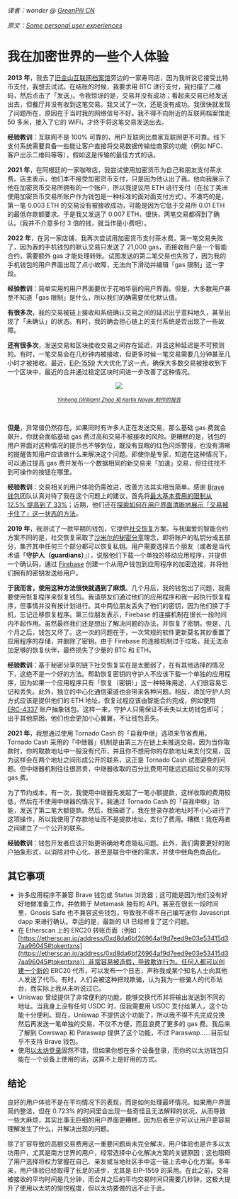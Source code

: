 [category]: <> (中文)
[date]: <> (2022/10/28)
[title]: <> (我在加密世界的一些个人体验)
[pandoc]: <> (--mathjax)

_译者：wonder @ [GreenPill CN](https://twitter.com/GreenpillCN)_

_原文：[Some personal user experiences](../../../2023/02/28/ux.html)_

# 我在加密世界的一些个人体验

**2013 年**，我去了[旧金山互联网档案馆](https://archive.org/about/contact.php)旁边的一家寿司店，因为我听说它接受比特币支付，我想去试试。在结账的时候，我要求用 BTC 进行支付，我扫描了二维码，然后点击了「发送」。令我惊讶的是，交易并没有成功；看起来交易已经发送出去，但餐厅并没有收到这笔交易。我又试了一次，还是没有成功。我很快就发现了问题所在，原因在于当时我的网络信号不好。我不得不向附近的互联网档案馆走 50 多米，接入了它的 WiFi，才终于将这笔交易发送出去。

**经验教训**：互联网不是 100% 可靠的，用户互联网比商家互联网更不可靠。线下支付系统需要具备一些能让客户直接将交易数据传输给商家的功能（例如 NFC、客户出示二维码等等），假如这是传输的最佳方式的话。

**2021 年**，在阿根廷的一家咖啡店，我尝试使用加密货币为自己和朋友支付茶水费。店主表示，他们本不接受加密货币支付，只是因为他认出了我。他向我展示了他在加密货币交易所拥有的一个账户，所以我提议用 ETH 进行支付（在拉丁美洲使用加密货币交易所账户作为钱包是一种标准的面对面支付方式）。不凑巧的是，第一笔 0.003 ETH 的交易没有被接收成功，可能是因为它低于交易所 0.01 ETH 的最低存款额要求。于是我又发送了 0.007 ETH，很快，两笔交易都得到了确认。(我并不介意多付 3 倍的钱，就当作是小费吧）。

**2022 年**，在另一家店铺，我再次尝试用加密货币支付茶水费。第一笔交易失败了，因为我的手机钱包的默认交易只发送了 21,000 gas，而接收账户是一个智能合约，需要额外 gas 才能处理转账。试图发送的第二笔交易也失败了，因为我的手机钱包的用户界面出现了点小故障，无法向下滑动并编辑「gas 限制」这一字段。

**经验教训**：简单实用的用户界面要优于花哨华丽的用户界面。但是，大多数用户甚至不知道「gas 限制」是什么，所以我们的确需要优化默认值。

**有很多次**，我的交易被链上接收和系统确认交易之间的延迟出乎意料地久，甚至出现了「未确认」的状态。有时，我的确会担心链上的支付系统是否出现了一些故障。

**还有很多次**，发送交易和区块接收交易之间存在延迟，并且这种延迟是不可预测的。有时，一笔交易会在几秒钟内被接收，但更多时候一笔交易需要几分钟甚至几小时才被接收。最近，[EIP-1559](https://notes.ethereum.org/@vbuterin/eip-1559-faq) 大大优化了这一点，确保大多数交易被接收到下一个区块中，最近的合并通过稳定区块时间进一步改善了这种情况。

<center>

![](https://vitalik.eth.limo/images/ux/diagram.png)

<small>

_[Yinhong (William) Zhao 和 Kartik Nayak 制作的报告](https://decentralizedthoughts.github.io/2022-03-10-eip1559/)_

</small></center><br>

**但是**，异常值仍然存在。如果同时有许多人正在发送交易，那么基础 gas 费就会飙升，你就会面临基础 gas 费过高和交易不被接收的风险。更糟糕的是，钱包的用户界面对这种情况的提示也不够到位，既没有显眼的红色闪烁警报，也没有清晰的提醒告知用户应该做什么来解决这个问题。即使你是专家，知道在这种情况下，可以通过提高 gas 费并发布一个数据相同的新交易来「加速」交易，但往往找不到可操作的按钮在哪里。

**经验教训**：交易相关的用户体验仍需改进，改善方法其实相当简单。感谢 [Brave 钱包](https://brave.com/wallet/)团队认真对待了我在这个问题上的建议，首先将[最大基本费用的限制从 12.5% 提高到了 33%](https://github.com/brave/brave-browser/issues/28527)；近期，他们还在[探索如何在用户界面清晰地展示「交易被卡住了」这一状态的方法](https://github.com/brave/brave-browser/issues/28527)。

**2019 年**，我测试了一款早期的钱包，它提供[社交恢复](../../../2021/01/11/recovery.html)方案。与我偏爱的智能合约方案不同的是，社交恢复采取了[沙米尔的秘密分享](https://blog.ethereum.org/2014/08/16/secret-sharing-erasure-coding-guide-aspiring-dropbox-decentralizer)理念，即将账户的私钥分成五部分，集齐其中任何三个部分都可以恢复私钥。用户需要选择五个朋友（或者是当代术语「**守护人（guardians）**」），说服他们下载一个单独的移动应用程序，并提供一个确认码，通过 [Firebase](https://firebase.google.com/) 创建一个从用户钱包到应用程序的加密连接，并将他们拥有的密钥发送给用户。

**于我而言，使用这种方法很快就遇到了麻烦**。几个月后，我的钱包出了问题，我需要使用恢复程序来恢复钱包。我请朋友们通过他们的应用程序和我一起执行恢复程序，但事情并没有按计划进行。其中两位朋友丢失了他们的密钥，因为他们换了手机，忘记迁移恢复程序。第三位朋友表示，Firebase 的连接机制在很长一段时间内不起作用。虽然最终我们还是想出了解决问题的办法，并恢复了密钥。但是，几个月之后，钱包又坏了。这一次的问题在于，一次常规的软件更新莫名其妙重置了应用程序的存储，并删除了密钥。由于 Firebase 的连接机制过于垃圾，我无法添加足够的恢复伙伴，最终损失了少量的 BTC 和 ETH。

**经验教训**：基于秘密分享的链下社交恢复实在是太脆弱了，在有其他选择的情况下，这绝不是一个好的方法。帮助恢复密钥的守护人不应该下载一个单独的应用程序，因为如果一个应用程序只有「恢复（密钥）」这一种特殊用途，人们很容易忘记和丢失。此外，独立的中心化通信渠道也会带来各种问题。相反，添加守护人的方式应该是提供他们的 ETH 地址，恢复过程应该由智能合约完成，例如使用 [ERC-4337](https://eips.ethereum.org/EIPS/eip-4337) 账户抽象钱包。这样一来，守护人只需保证不丢失以太坊钱包即可；出于其他原因，他们也会更加小心翼翼，不让钱包丢失。

**2021 年**，我想通过使用 Tornado Cash 的「自我中继」选项来节省费用。Tornado Cash 采用的「中继器」机制是由第三方在链上来推送交易。因为当你取款时，你的取款地址中一般没有代币，并且你不想用你的存款地址来支付交易，因为这样会在两个地址之间形成公开的联系，这正是 Tornado Cash 试图避免的问题。但中继器机制往往很昂贵，中继器收取的百分比费用可能远远超过交易的实际 gas 费。

为了节约成本，有一次，我使用中继器先发起了一笔小额提款，这样收取的费用较低，然后在不使用中继器的情况下，我通过 Tornado Cash 的「自我中继」功能，发送了第二笔大额提款。然后，我搞砸了，我在登录存款地址时不小心进行了这项操作，所以我使用了存款地址而不是提款地址，支付了费用。糟糕！我在两者之间建立了一个公开的联系。

**经验教训**：钱包开发者应该开始更明确地考虑隐私问题。此外，我们需要更好的账户抽象形式，以消除对中心化、甚至是联合中继的需求，并使中继角色商品化。

## 其它事项

- 许多应用程序不兼容 Brave 钱包或 Status 浏览器；这可能是因为他们没有好好地做准备工作，并依赖于 Metamask 独有的 API。甚至在很长一段时间里，Gnosis Safe 也不兼容这些钱包，导致我不得不自己编写迷你 Javascript dapp 来进行确认。幸运的是，最新的 UI 已经修复了这个问题。
- 在 Etherscan 上的 ERC20 转账页面（例如：[https://etherscan.io/address/0xd8da6bf26964af9d7eed9e03e53415d37aa96045#tokentxns](https://etherscan.io/address/0xd8da6bf26964af9d7eed9e03e53415d37aa96045#tokentxns)）非常容易被造假，导致欺诈行为。任何人都可以创建一个新的 ERC20 代币，可以发布一个日志，声称我或某个知名人士向其他人发送了代币。有时，人们会被这种把戏欺骗，认为我为一些骗人的代币站台，而实际上我从未听说过它。
- Uniswap 曾经提供了非常便利的功能，能够交换代币并将输出发送到不同的地址。当我身上没有任何 USDC 时，但我需要用 USDC 支付给某人，这个功能十分便利。现在，Uniswap 不提供这个功能了，所以我不得不先完成兑换然后再发送一笔单独的交易，不仅不方便，而且浪费了更多的 gas 费。我后来了解到 Cowswap 和 Paraswap 提供了这个功能，不过 Paraswap......目前似乎不支持 Brave 钱包。
- 使用[以太坊登录](https://login.xyz/)固然不错，但如果你想在多个设备登录，而你的以太坊钱包只能在一个设备上使用的话，这算不上是好用的方式。

## 结论

良好的用户体验不是在平均情况下的表现，而是如何处理最坏情况。如果用户界面简约整洁，但在 0.723% 的时间里会出现一些奇怪且无法解释的状况，从而导致一些大麻烦，其实比事无巨细的用户界面更糟糕，因为后者至少可以让用户更容易理解发生了什么，并解决出现的问题。

除了扩容导致的高额交易费用这一重要问题尚未完全解决，用户体验也是许多以太坊用户，尤其是南方世界的用户，经常选择中心化解决方案的关键原因；这也阻碍了用户选择将权力掌握在自己、亲友或当地社区手中这一链上去中心化方案。多年来，用户体验已经取得了长足的进步，尤其是 EIP-1559 的采用。在此之前，交易被接收的平均时间是几分钟，而合并之后的平均交易时间只需要几秒钟，这极大提升了使用以太坊的愉悦程度，但以太坊要做的远不止于此。
